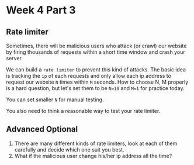 # Week 4 Part 3

## Rate limiter

Sometimes, there will be malicious users who attack (or crawl) our website by firing thousands of requests within a short time window and crash your server.

We can build a `rate limiter` to prevent this kind of attacks. The basic idea is tracking the `ip` of each requests and only allow each ip address to request our website `N` times within `M` seconds. How to choose N, M properly is a hard question, but let's set them to be `N=10` and `M=1` for practice today.

You can set smaller `N` for manual testing.

You also need to think a reasonable way to test your rate limiter.

## Advanced Optional

1. There are many different kinds of rate limiters, look at each of them carefully and decide which one suit you best.
2. What if the malicious user change his/her ip address all the time?